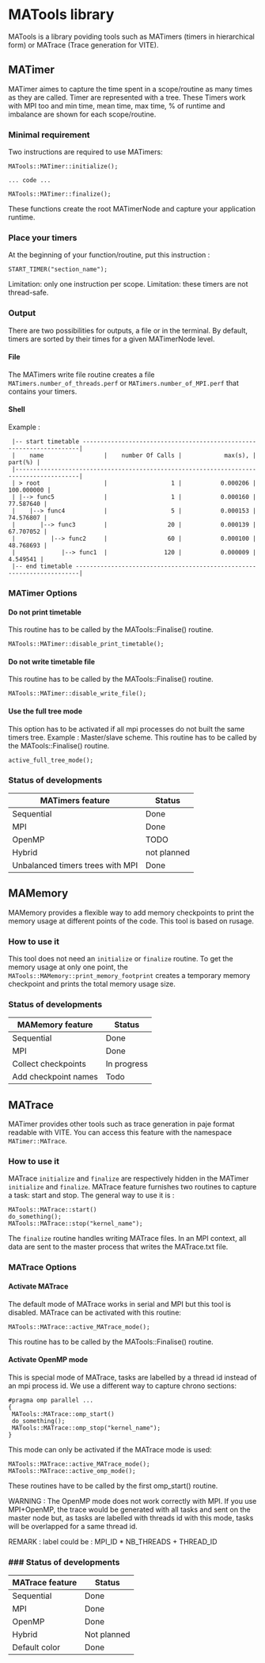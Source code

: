 # MATools library

MATools is a library poviding tools such as MATimers (timers in hierarchical form) or MATrace (Trace generation for VITE). 

## MATimer

MATimer aimes to capture the time spent in a scope/routine as many times as they are called. Timer are represented with a tree. These Timers work with MPI too and min time, mean time, max time, % of runtime and imbalance are shown for each scope/routine.

### Minimal requirement 

Two instructions are required to use MATimers: 

```
MATools::MATimer::initialize();

... code ...

MATools::MATimer::finalize();
```

These functions create the root MATimerNode and capture your application runtime.

### Place your timers

At the beginning of your function/routine, put this instruction :

```
START_TIMER("section_name");
```

Limitation: only one instruction per scope.
Limitation: these timers are not thread-safe.

### Output

There are two possibilities for outputs, a file or in the terminal. By default, timers are sorted by their times for a given MATimerNode level.

#### File

The MATimers write file routine creates a file `MATimers.number_of_threads.perf` or `MATimers.number_of_MPI.perf` that contains your timers.

#### Shell

Example :

```
 |-- start timetable ---------------------------------------------------------------------|
 |    name                 |    number Of Calls |            max(s), |            part(%) |
 |----------------------------------------------------------------------------------------|
 | > root                  |                  1 |           0.000206 |         100.000000 |
 | |--> func5              |                  1 |           0.000160 |          77.587640 |
 |    |--> func4           |                  5 |           0.000153 |          74.576807 |
 |       |--> func3        |                 20 |           0.000139 |          67.707052 |
 |          |--> func2     |                 60 |           0.000100 |          48.768693 |
 |             |--> func1  |                120 |           0.000009 |           4.549541 |
 |-- end timetable -----------------------------------------------------------------------|
```

### MATimer Options

#### Do not print timetable

This routine has to be called by the MATools::Finalise() routine.

```
MATools::MATimer::disable_print_timetable();
```

#### Do not write timetable file

This routine has to be called by the MATools::Finalise() routine.

```
MATools::MATimer::disable_write_file();
```

#### Use the full tree mode

This option has to be activated if all mpi processes do not built the same timers tree. Example : Master/slave scheme. This routine has to be called by the MATools::Finalise() routine.

```
active_full_tree_mode();
```

### Status of developments 

| MATimers feature                 | Status      |
|----------------------------------|-------------|
| Sequential                       | Done        |
| MPI                              | Done        |
| OpenMP                           | TODO        |
| Hybrid                           | not planned |
| Unbalanced timers trees with MPI | Done        |

## MAMemory

MAMemory provides a flexible way to add memory checkpoints to print the memory usage at different points of the code. This tool is based on rusage.

### How to use it

This tool does not need an `initialize` or `finalize` routine. To get the memory usage at only one point, the `MATools::MAMemory::print_memory_footprint` creates a temporary memory checkpoint and prints the total memory usage size. 


### Status of developments 

| MAMemory feature                 | Status      |
|----------------------------------|-------------|
| Sequential                       | Done        |
| MPI                              | Done        |
| Collect checkpoints              | In progress |
| Add checkpoint names             | Todo        |

## MATrace

MATimer provides other tools such as trace generation in paje format readable with VITE. You can access this feature with the namespace `MATimer::MATrace`.

### How to use it

MATrace `initialize` and `finalize` are respectively hidden in the MATimer `initialize` and `finalize`. MATrace feature furnishes two routines to capture a task: start and stop. The general way to use it is :

```
MATools::MATrace::start()
do_something();
MATools::MATrace::stop("kernel_name");
```

The `finalize` routine handles writing MATrace files. In an MPI context, all data are sent to the master process that writes the MATrace.txt file.

### MATrace Options

#### Activate MATrace

The default mode of MATrace works in serial and MPI but this tool is disabled. MATrace can be activated with this routine:

```
MATools::MATrace::active_MATrace_mode();
```
This routine has to be called by the MATools::Finalise() routine.

#### Activate OpenMP mode

This is special mode of MATrace, tasks are labelled by a thread id instead of an mpi process id. We use a different way to capture chrono sections: 

```
#pragma omp parallel ...
{
 MATools::MATrace::omp_start()
 do_something();
 MATools::MATrace::omp_stop("kernel_name");
}
```
This mode can only be activated if the MATrace mode is used: 

```
MATools::MATrace::active_MATrace_mode();
MATools::MATrace::active_omp_mode();
```

These routines have to be called by the first omp_start() routine.

WARNING : The OpenMP mode does not work correctly with MPI. If you use MPI+OpenMP, the trace would be generated with all tasks and sent on the master node but, as tasks are labelled with threads id with this mode, tasks will be overlapped for a same thread id. 

REMARK : label could be : MPI_ID * NB_THREADS + THREAD_ID

### ### Status of developments 

| MATrace feature  | Status      |
|------------------|-------------|
| Sequential       | Done        |
| MPI              | Done        |
| OpenMP           | Done        |
| Hybrid           | Not planned |
| Default color    | Done        |

